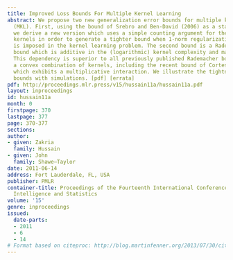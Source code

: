 ```yaml
---
title: Improved Loss Bounds For Multiple Kernel Learning
abstract: We propose two new generalization error bounds for multiple kernel learning
  (MKL). First, using the bound of Srebro and Ben-David (2006) as a starting point,
  we derive a new version which uses a simple counting argument for the choice of
  kernels in order to generate a tighter bound when 1-norm regularization (sparsity)
  is imposed in the kernel learning problem. The second bound is a Rademacher complexity
  bound which is additive in the (logarithmic) kernel complexity and margin term.
  This dependency is superior to all previously published Rademacher bounds for learning
  a convex combination of kernels, including the recent bound of Cortes et al. (2010),
  which exhibits a multiplicative interaction. We illustrate the tightness of our
  bounds with simulations. [pdf] [errata]
pdf: http://proceedings.mlr.press/v15/hussain11a/hussain11a.pdf
layout: inproceedings
id: hussain11a
month: 0
firstpage: 370
lastpage: 377
page: 370-377
sections: 
author:
- given: Zakria
  family: Hussain
- given: John
  family: Shawe–Taylor
date: 2011-06-14
address: Fort Lauderdale, FL, USA
publisher: PMLR
container-title: Proceedings of the Fourteenth International Conference on Artificial
  Intelligence and Statistics
volume: '15'
genre: inproceedings
issued:
  date-parts:
  - 2011
  - 6
  - 14
# Format based on citeproc: http://blog.martinfenner.org/2013/07/30/citeproc-yaml-for-bibliographies/
---
```

